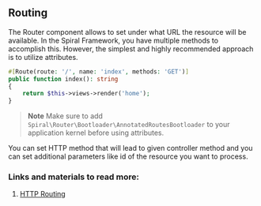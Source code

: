## Routing

The Router component allows to set under what URL the resource will be available. In the Spiral Framework, 
you have multiple methods to accomplish this. However, the simplest and highly recommended approach is to utilize attributes.

```php
#[Route(route: '/', name: 'index', methods: 'GET')]
public function index(): string
{
    return $this->views->render('home');
}
```

> **Note**
> Make sure to add `Spiral\Router\Bootloader\AnnotatedRoutesBootloader` to your application kernel before using attributes.

You can set HTTP method that will lead to given controller method and you can set additional parameters like id of the resource you want to process.

### Links and materials to read more:
1. [HTTP Routing](https://spiral.dev/docs/http-routing/current/en)
